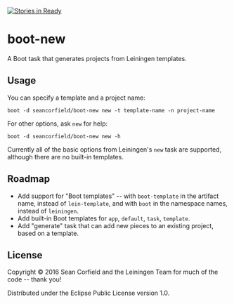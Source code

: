 [![Stories in Ready](https://badge.waffle.io/seancorfield/boot-new.png?label=ready&title=Ready)](https://waffle.io/seancorfield/boot-new)
# boot-new

A Boot task that generates projects from Leiningen templates.

## Usage

You can specify a template and a project name:

    boot -d seancorfield/boot-new new -t template-name -n project-name

For other options, ask `new` for help:

    boot -d seancorfield/boot-new new -h

Currently all of the basic options from Leiningen's `new` task are supported, although there are no built-in templates.

## Roadmap

* Add support for "Boot templates" -- with `boot-template` in the artifact name, instead of `lein-template`, and with `boot` in the namespace names, instead of `leiningen`.
* Add built-in Boot templates for `app`, `default`, `task`, `template`.
* Add "generate" task that can add new pieces to an existing project, based on a template.

## License

Copyright © 2016 Sean Corfield and the Leiningen Team for much of the code -- thank you!

Distributed under the Eclipse Public License version 1.0.
